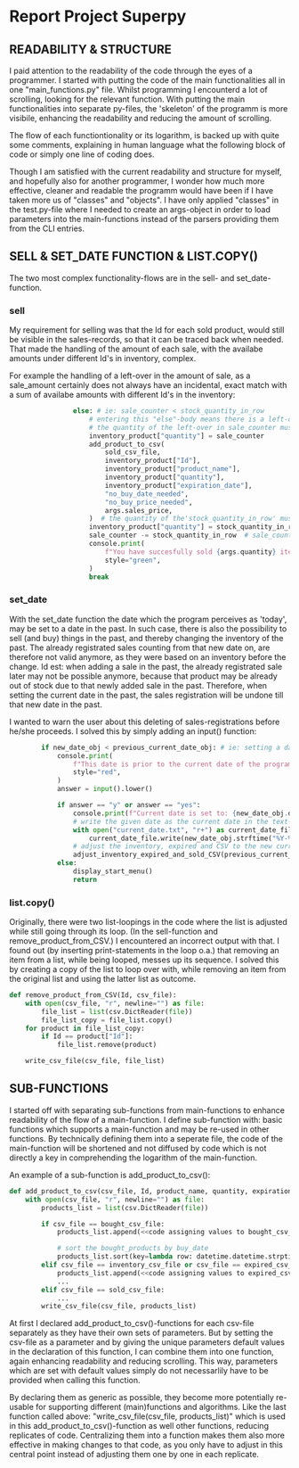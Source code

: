 # Report Project Superpy

## READABILITY & STRUCTURE

I paid attention to the readability of the code through the eyes of a programmer. I started with putting the code of the main functionalities all in one "main_functions.py" file. Whilst programming I encounterd a lot of scrolling, looking for the relevant function. With putting the main functionalities into separate py-files, the 'skeleton' of the programm is more visibile, enhancing the readability and reducing the amount of scrolling.

The flow of each functiontionality or its logarithm, is backed up with quite some comments, explaining in human language what the following block of code or simply one line of coding does.

Though I am satisfied with the current readability and structure for myself, and hopefully also for another programmer, I wonder how much more effective, cleaner and readable the programm would have been if I have taken more us of "classes" and "objects". I have only applied "classes" in the test.py-file where I needed to create an args-object in order to load parameters into the main-functions instead of the parsers providing them from the CLI entries.

## SELL & SET_DATE FUNCTION & LIST.COPY()

The two most complex functionality-flows are in the sell- and set_date-function.

### sell
My requirement for selling was that the Id for each sold product, would still be visible in the sales-records, so that it can be traced back when needed.
That made the handling of the amount of each sale, with the availabe amounts under different Id's in inventory, complex.

For example the handling of a left-over in the amount of sale, as a sale_amount certainly does not always have an incidental, exact match with a sum of availabe amounts with different Id's in the inventory:

```python
                else: # ie: sale_counter < stock_quantity_in_row
                    # entering this "else"-body means there is a left-over in the sale_amount_counter (as the amount of a sale certainly does not always have an incidental, exact match with a sum of buy-quantity-registrations).
                    # the quantity of the left-over in sale_counter must also be registrated in the soldCSV file:
                    inventory_product["quantity"] = sale_counter
                    add_product_to_csv(
                        sold_csv_file,
                        inventory_product["Id"],
                        inventory_product["product_name"],
                        inventory_product["quantity"],
                        inventory_product["expiration_date"],
                        "no_buy_date_needed",
                        "no_buy_price_needed",
                        args.sales_price,
                    )  # the quantity of the'stock_quantity_in_row' must be deducted with the amount left-over in sale_counter. The new 'inventory_product['quantity'] will be written to inventoryCSV-file in the if...else-body below, when the adjusted inventory_list is looped:
                    inventory_product["quantity"] = stock_quantity_in_row - sale_counter
                    sale_counter -= stock_quantity_in_row  # sale_counter still must be adjusted, otherwise the check if there is more quantity input in 'sell' than there is available in inventory, will not be handled correctly in the next 'if..., else' statement.
                    console.print(
                        f"You have succesfully sold {args.quantity} items of '{args.product_name}'.",
                        style="green",
                    )
                    break
```
### set_date
With the set_date function the date which the program perceives as 'today', may be set to a date in the past. 
In such case, there is also the possibility to sell (and buy) things in the past, and thereby changing the inventory of the past. The already registrated sales counting from that new date on, are therefore not valid anymore, as they were based on an inventory before the change. 
Id est: when adding a sale in the past, the already registrated sale later may not be possible anymore, because that product may be already out of stock due to that newly added sale in the past.
Therefore, when setting the current date in the past, the sales registration will be undone till that new date in the past.

I wanted to warn the user about this deleting of sales-registrations before he/she proceeds. I solved this by simply adding an input() function:

```python
        if new_date_obj < previous_current_date_obj: # ie: setting a date in the paset
            console.print(
                f"This date is prior to the current date of the programm. If you proceed, the registration of the products which were where sold or expired between this current date and the newly set date will be undone in order to have an accurate inventory, due to the possibility to entry sales on this newly set date. \nAre your sure you want to proceed? Entry with 'y' or 'n'.",
                style="red",
            )
            answer = input().lower()

            if answer == "y" or answer == "yes":
                console.print(f"Current date is set to: {new_date_obj.date()}", style="green")
                # write the given date as the current date in the text-file
                with open("current_date.txt", "r+") as current_date_file:
                    current_date_file.write(new_date_obj.strftime("%Y-%m-%d"))
                # adjust the inventory, expired and CSV to the new current date
                adjust_inventory_expired_and_sold_CSV(previous_current_date_obj, new_date_obj)
            else:
                display_start_menu()
                return
``` 
### list.copy()
Originally, there were two list-loopings in the code where the list is adjusted while still going through its loop. (In the sell-function and remove_product_from_CSV.) I encountered an incorrect output with that. 
I found out (by inserting print-statements in the loop o.a.) that removing an item from a list, while being looped, messes up its sequence.
I solved this by creating a copy of the list to loop over with, while removing an item from the original list and using the latter list as outcome.

```python
def remove_product_from_CSV(Id, csv_file):
    with open(csv_file, "r", newline="") as file:
        file_list = list(csv.DictReader(file))
        file_list_copy = file_list.copy()
    for product in file_list_copy:
        if Id == product["Id"]:
            file_list.remove(product)

    write_csv_file(csv_file, file_list)
```
## SUB-FUNCTIONS
I started  off with separating sub-functions from main-functions to enhance readability of the flow of a main-function.
I define sub-function with: basic functions which supports a main-function and may be re-used in other functions. 
By technically defining them into a seperate file, the code of the main-function will be shortened and not diffused by code which is not directly a key in comprehending the logarithm of the main-function.

An example of a sub-function is add_product_to_csv():

```python
def add_product_to_csv(csv_file, Id, product_name, quantity, expiration_date, buy_date="", buy_price=0, sales_price=0,):
    with open(csv_file, "r", newline="") as file:
        products_list = list(csv.DictReader(file))

        if csv_file == bought_csv_file:
            products_list.append(<<code assigning values to bought_csv_file>>)

            # sort the bought_products by buy_date
            products_list.sort(key=lambda row: datetime.datetime.strptime(row["buy_date"], "%Y-%m-%d"))
        elif csv_file == inventory_csv_file or csv_file == expired_csv_file:
            products_list.append(<<code assigning values to expired_csv_file>>)
            ...
        elif csv_file == sold_csv_file:
            ...
        write_csv_file(csv_file, products_list)
```

At first I declared add_product_to_csv()-functions for each csv-file separately as they have their own sets of parameters. But by setting the csv-file as a parameter and by giving the unique parameters default values in the declaration of this function, I can combine them into one function, again enhancing readability and reducing scrolling. This way, parameters which are set with default values simply do not necessarlily have to be provided when calling this function.

By declaring them as generic as possible, they become more potentially re-usable for supporting different (main)functions and algorithms. 
Like the last function called above: "write_csv_file(csv_file, products_list)" which is used in this add_product_to_csv()-function as well other functions, reducing replicates of code.
Centralizing them into a function makes them also more effective in making changes to that code, as you only have to adjust in this central point instead of adjusting them one by one in each replicate.

